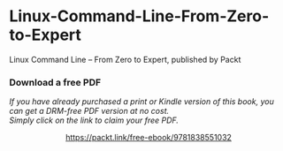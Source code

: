 # Linux-Command-Line-From-Zero-to-Expert
Linux Command Line – From Zero to Expert, published by Packt
### Download a free PDF

 <i>If you have already purchased a print or Kindle version of this book, you can get a DRM-free PDF version at no cost.<br>Simply click on the link to claim your free PDF.</i>
<p align="center"> <a href="https://packt.link/free-ebook/9781838551032">https://packt.link/free-ebook/9781838551032 </a> </p>